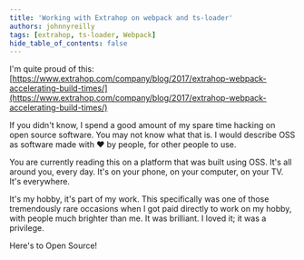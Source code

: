 ```yaml
---
title: 'Working with Extrahop on webpack and ts-loader'
authors: johnnyreilly
tags: [extrahop, ts-loader, Webpack]
hide_table_of_contents: false
---
```


I'm quite proud of this: [https://www.extrahop.com/company/blog/2017/extrahop-webpack-accelerating-build-times/](https://www.extrahop.com/company/blog/2017/extrahop-webpack-accelerating-build-times/)

<!--truncate-->

If you didn't know, I spend a good amount of my spare time hacking on open source software. You may not know what that is. I would describe OSS as software made with ❤ by people, for other people to use.

You are currently reading this on a platform that was built using OSS. It's all around you, every day. It's on your phone, on your computer, on your TV. It's everywhere.

It's my hobby, it's part of my work. This specifically was one of those tremendously rare occasions when I got paid directly to work on my hobby, with people much brighter than me. It was brilliant. I loved it; it was a privilege.

Here's to Open Source!

